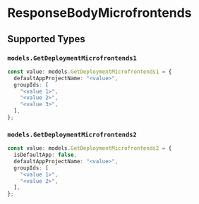 # ResponseBodyMicrofrontends


## Supported Types

### `models.GetDeploymentMicrofrontends1`

```typescript
const value: models.GetDeploymentMicrofrontends1 = {
  defaultAppProjectName: "<value>",
  groupIds: [
    "<value 1>",
    "<value 2>",
    "<value 3>",
  ],
};
```

### `models.GetDeploymentMicrofrontends2`

```typescript
const value: models.GetDeploymentMicrofrontends2 = {
  isDefaultApp: false,
  defaultAppProjectName: "<value>",
  groupIds: [
    "<value 1>",
    "<value 2>",
  ],
};
```

